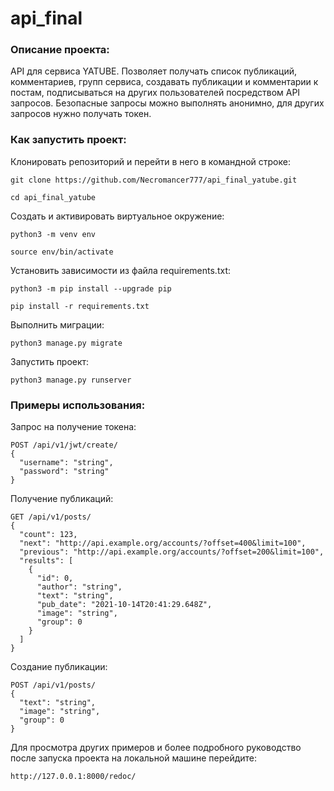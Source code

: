 # api_final
### Описание проекта:

API для сервиса YATUBE. Позволяет получать список публикаций, комментариев, групп сервиса, создавать публикации и комментарии к постам, подписываться на других пользователей посредством API запросов. Безопасные запросы можно выполнять анонимно, для других запросов нужно получать токен.

### Как запустить проект:

Клонировать репозиторий и перейти в него в командной строке:

```
git clone https://github.com/Necromancer777/api_final_yatube.git
```

```
cd api_final_yatube
```

Cоздать и активировать виртуальное окружение:

```
python3 -m venv env
```

```
source env/bin/activate
```

Установить зависимости из файла requirements.txt:

```
python3 -m pip install --upgrade pip
```

```
pip install -r requirements.txt
```

Выполнить миграции:

```
python3 manage.py migrate
```

Запустить проект:

```
python3 manage.py runserver
```

### Примеры использования:

Запрос на получение токена:

```
POST /api/v1/jwt/create/
{
  "username": "string",
  "password": "string"
}
```

Получение публикаций:

```
GET /api/v1/posts/
{
  "count": 123,
  "next": "http://api.example.org/accounts/?offset=400&limit=100",
  "previous": "http://api.example.org/accounts/?offset=200&limit=100",
  "results": [
    {
      "id": 0,
      "author": "string",
      "text": "string",
      "pub_date": "2021-10-14T20:41:29.648Z",
      "image": "string",
      "group": 0
    }
  ]
}
```

Создание публикации:

```
POST /api/v1/posts/
{
  "text": "string",
  "image": "string",
  "group": 0
}
```

Для просмотра других примеров и более подробного руководство после запуска проекта на локальной машине перейдите:

```
http://127.0.0.1:8000/redoc/
```
